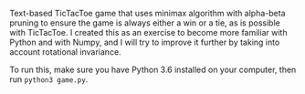 Text-based TicTacToe game that uses minimax algorithm with alpha-beta pruning to ensure the game is always either a win or a tie, as is possible with TicTacToe. I created this as an exercise to become more familiar with Python and with Numpy, and I will try to improve it further by taking into account rotational invariance.

To run this, make sure you have Python 3.6 installed on your computer, then run `python3 game.py`.